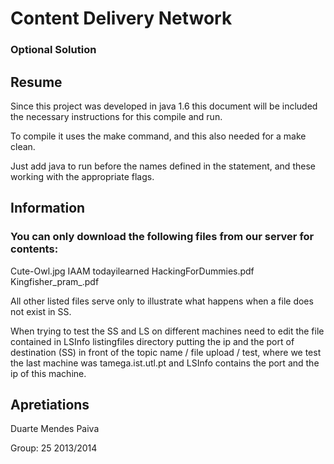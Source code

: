 # Content Delivery Network
### Optional Solution

## Resume

Since this project was developed in java 1.6 this document will be included the necessary instructions for 
this compile and run.

To compile it uses the make command, and this also needed for a make clean.

Just add java to run before the names defined in the statement, and these working with the appropriate flags.


## Information

### You can only download the following files from our server for contents: 
Cute-Owl.jpg IAAM todayilearned 
HackingForDummies.pdf Kingfisher_pram_.pdf 

All other listed files serve only to illustrate what happens when a file does not exist in SS. 

When trying to test the SS and LS on different machines need to edit the file contained in LSInfo listingfiles directory 
putting the ip and the port of destination (SS) in front of the topic name / file upload / test, where we test the last machine 
was tamega.ist.utl.pt and LSInfo contains the port and the ip of this machine.


## Apretiations

Duarte Mendes Paiva

Group: 25
2013/2014
